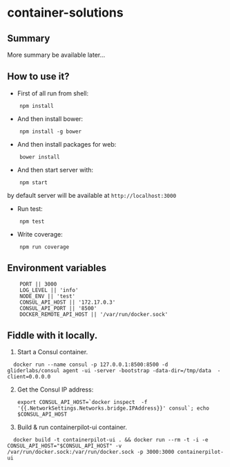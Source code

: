 # container-solutions

## Summary

More summary be available later...

## How to use it?

* First of all run from shell:

```
    npm install
```
* And then install bower:

```
    npm install -g bower
```

* And then install packages for web:

```
    bower install
```


* And then start server with:

```
    npm start
```

by default server will be available at ` http://localhost:3000 ` 

* Run test:

```
    npm test
```

* Write coverage:

```
    npm run coverage
```

## Environment variables

```
    PORT || 3000
    LOG_LEVEL || 'info'
    NODE_ENV || 'test'
    CONSUL_API_HOST || '172.17.0.3'
    CONSUL_API_PORT || '8500'
    DOCKER_REMOTE_API_HOST || '/var/run/docker.sock'
```

## Fiddle with it locally.
1. Start a Consul container.
  ```
    docker run --name consul -p 127.0.0.1:8500:8500 -d  gliderlabs/consul agent -ui -server -bootstrap -data-dir=/tmp/data  -client=0.0.0.0
  ```
2. Get the Consul IP address:
   ```
   export CONSUL_API_HOST=`docker inspect  -f '{{.NetworkSettings.Networks.bridge.IPAddress}}' consul`; echo $CONSUL_API_HOST
   ```
2. Build & run containerpilot-ui container.
  ```
    docker build -t containerpilot-ui . && docker run --rm -t -i -e CONSUL_API_HOST="$CONSUL_API_HOST" -v /var/run/docker.sock:/var/run/docker.sock -p 3000:3000 containerpilot-ui 
  ```
